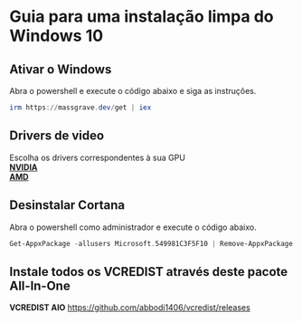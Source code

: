 # Guia para uma instalação limpa do Windows 10

## Ativar o Windows
Abra o powershell e execute o código abaixo e siga as instruções.
```powershell
irm https://massgrave.dev/get | iex
```

## Drivers de video
Escolha os drivers correspondentes à sua GPU<br>
[**NVIDIA**](https://www.nvidia.com/download/index.aspx)<br>
[**AMD**](https://www.amd.com/en/support)


## Desinstalar Cortana
Abra o powershell como administrador e execute o código abaixo.
```powershell
Get-AppxPackage -allusers Microsoft.549981C3F5F10 | Remove-AppxPackage
```

## Instale todos os VCREDIST através deste pacote All-In-One
**VCREDIST AIO** https://github.com/abbodi1406/vcredist/releases



